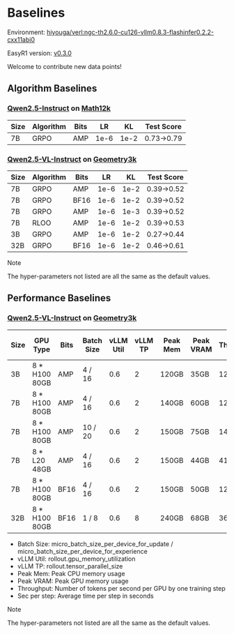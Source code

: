 # Baselines

Environment: [hiyouga/verl:ngc-th2.6.0-cu126-vllm0.8.3-flashinfer0.2.2-cxx11abi0](https://hub.docker.com/layers/hiyouga/verl/ngc-th2.6.0-cu126-vllm0.8.3-flashinfer0.2.2-cxx11abi0/images/sha256-335ed6cd1fe73090e458409cfa4394d6abf4cd0503ca44dbafdc28ff72e5ed20)

EasyR1 version: [v0.3.0](https://github.com/hiyouga/EasyR1/tree/v0.3.0)

Welcome to contribute new data points!

## Algorithm Baselines

### [Qwen2.5-Instruct](https://huggingface.co/Qwen/Qwen2.5-7B-Instruct) on [Math12k](https://huggingface.co/datasets/hiyouga/math12k)

| Size | Algorithm   | Bits | LR   | KL   | Test Score |
| ---- | ----------- | ---- | ---- | ---- | ---------- |
| 7B   | GRPO        | AMP  | 1e-6 | 1e-2 | 0.73->0.79 |

### [Qwen2.5-VL-Instruct](https://huggingface.co/Qwen/Qwen2.5-VL-7B-Instruct) on [Geometry3k](https://huggingface.co/datasets/hiyouga/geometry3k)

| Size | Algorithm   | Bits | LR   | KL   | Test Score |
| ---- | ----------- | ---- | ---- | ---- | ---------- |
| 7B   | GRPO        | AMP  | 1e-6 | 1e-2 | 0.39->0.52 |
| 7B   | GRPO        | BF16 | 1e-6 | 1e-2 | 0.39->0.52 |
| 7B   | GRPO        | AMP  | 1e-6 | 1e-3 | 0.39->0.52 |
| 7B   | RLOO        | AMP  | 1e-6 | 1e-2 | 0.39->0.53 |
| 3B   | GRPO        | AMP  | 1e-6 | 1e-2 | 0.27->0.44 |
| 32B  | GRPO        | BF16 | 1e-6 | 1e-2 | 0.46->0.61 |

> [!NOTE]
> The hyper-parameters not listed are all the same as the default values.

## Performance Baselines

### [Qwen2.5-VL-Instruct](https://huggingface.co/Qwen/Qwen2.5-VL-7B-Instruct) on [Geometry3k](https://huggingface.co/datasets/hiyouga/geometry3k)

| Size | GPU Type      | Bits | Batch Size | vLLM Util | vLLM TP | Peak Mem | Peak VRAM | Throughput | Sec per step | Actor MFU |
| ---- | ------------- | ---- | ---------- | --------- | ------- | -------- | --------- | ---------- | ------------ | --------- |
| 3B   | 8 * H100 80GB | AMP  | 4 / 16     | 0.6       | 2       | 120GB    | 35GB      | 1200       | 180s         | 6.3%      |
| 7B   | 8 * H100 80GB | AMP  | 4 / 16     | 0.6       | 2       | 140GB    | 60GB      | 1200       | 180s         | 13.6%     |
| 7B   | 8 * H100 80GB | AMP  | 10 / 20    | 0.6       | 2       | 150GB    | 75GB      | 1400       | 170s         | 19.2%     |
| 7B   | 8 * L20 48GB  | AMP  | 4 / 16     | 0.6       | 2       | 150GB    | 44GB      | 410        | 580s         | 26.5%     |
| 7B   | 8 * H100 80GB | BF16 | 4 / 16     | 0.6       | 2       | 150GB    | 50GB      | 1280       | 190s         | 13.9%     |
| 32B  | 8 * H100 80GB | BF16 | 1 / 8      | 0.6       | 8       | 240GB    | 68GB      | 360        | 860s         | 11.2%     |

- Batch Size: micro_batch_size_per_device_for_update / micro_batch_size_per_device_for_experience
- vLLM Util: rollout.gpu_memory_utilization
- vLLM TP: rollout.tensor_parallel_size
- Peak Mem: Peak CPU memory usage
- Peak VRAM: Peak GPU memory usage
- Throughput: Number of tokens per second per GPU by one training step
- Sec per step: Average time per step in seconds

> [!NOTE]
> The hyper-parameters not listed are all the same as the default values.
